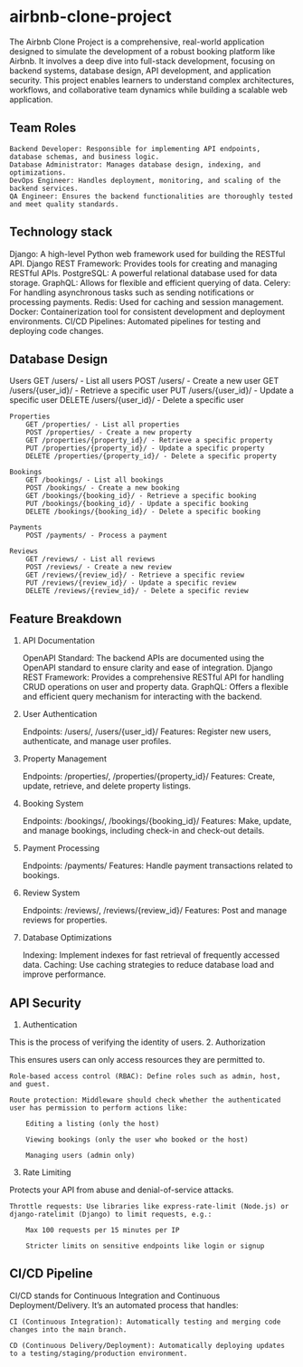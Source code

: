 # airbnb-clone-project
The Airbnb Clone Project is a comprehensive, real-world application designed to simulate the development of a robust booking platform like Airbnb.
It involves a deep dive into full-stack development, focusing on backend systems, database design, API development, and application security.
This project enables learners to understand complex architectures, workflows, and collaborative team dynamics while building a scalable web application.

## Team Roles
    Backend Developer: Responsible for implementing API endpoints, database schemas, and business logic.
    Database Administrator: Manages database design, indexing, and optimizations.
    DevOps Engineer: Handles deployment, monitoring, and scaling of the backend services.
    QA Engineer: Ensures the backend functionalities are thoroughly tested and meet quality standards.

## Technology stack    
 Django: A high-level Python web framework used for building the RESTful API.
    Django REST Framework: Provides tools for creating and managing RESTful APIs.
    PostgreSQL: A powerful relational database used for data storage.
    GraphQL: Allows for flexible and efficient querying of data.
    Celery: For handling asynchronous tasks such as sending notifications or processing payments.
    Redis: Used for caching and session management.
    Docker: Containerization tool for consistent development and deployment environments.
    CI/CD Pipelines: Automated pipelines for testing and deploying code changes.

## Database Design
 Users
        GET /users/ - List all users
        POST /users/ - Create a new user
        GET /users/{user_id}/ - Retrieve a specific user
        PUT /users/{user_id}/ - Update a specific user
        DELETE /users/{user_id}/ - Delete a specific user

    Properties
        GET /properties/ - List all properties
        POST /properties/ - Create a new property
        GET /properties/{property_id}/ - Retrieve a specific property
        PUT /properties/{property_id}/ - Update a specific property
        DELETE /properties/{property_id}/ - Delete a specific property

    Bookings
        GET /bookings/ - List all bookings
        POST /bookings/ - Create a new booking
        GET /bookings/{booking_id}/ - Retrieve a specific booking
        PUT /bookings/{booking_id}/ - Update a specific booking
        DELETE /bookings/{booking_id}/ - Delete a specific booking

    Payments
        POST /payments/ - Process a payment

    Reviews
        GET /reviews/ - List all reviews
        POST /reviews/ - Create a new review
        GET /reviews/{review_id}/ - Retrieve a specific review
        PUT /reviews/{review_id}/ - Update a specific review
        DELETE /reviews/{review_id}/ - Delete a specific review
## Feature Breakdown
1. API Documentation

    OpenAPI Standard: The backend APIs are documented using the OpenAPI standard to ensure clarity and ease of integration.
    Django REST Framework: Provides a comprehensive RESTful API for handling CRUD operations on user and property data.
    GraphQL: Offers a flexible and efficient query mechanism for interacting with the backend.

2. User Authentication

    Endpoints: /users/, /users/{user_id}/
    Features: Register new users, authenticate, and manage user profiles.

3. Property Management

    Endpoints: /properties/, /properties/{property_id}/
    Features: Create, update, retrieve, and delete property listings.

4. Booking System

    Endpoints: /bookings/, /bookings/{booking_id}/
    Features: Make, update, and manage bookings, including check-in and check-out details.

5. Payment Processing

    Endpoints: /payments/
    Features: Handle payment transactions related to bookings.

6. Review System

    Endpoints: /reviews/, /reviews/{review_id}/
    Features: Post and manage reviews for properties.

7. Database Optimizations

    Indexing: Implement indexes for fast retrieval of frequently accessed data.
    Caching: Use caching strategies to reduce database load and improve performance.

## API Security
1. Authentication

This is the process of verifying the identity of users.
2. Authorization

This ensures users can only access resources they are permitted to.

    Role-based access control (RBAC): Define roles such as admin, host, and guest.

    Route protection: Middleware should check whether the authenticated user has permission to perform actions like:

        Editing a listing (only the host)

        Viewing bookings (only the user who booked or the host)

        Managing users (admin only)

3. Rate Limiting

Protects your API from abuse and denial-of-service attacks.

    Throttle requests: Use libraries like express-rate-limit (Node.js) or django-ratelimit (Django) to limit requests, e.g.:

        Max 100 requests per 15 minutes per IP

        Stricter limits on sensitive endpoints like login or signup

## CI/CD Pipeline
CI/CD stands for Continuous Integration and Continuous Deployment/Delivery. It’s an automated process that handles:

    CI (Continuous Integration): Automatically testing and merging code changes into the main branch.

    CD (Continuous Delivery/Deployment): Automatically deploying updates to a testing/staging/production environment.
        
